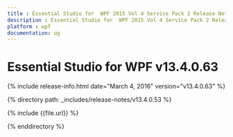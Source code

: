 ```yaml
---
title : Essential Studio for  WPF 2015 Vol 4 Service Pack 2 Release Notes
description : Essential Studio for  WPF 2015 Vol 4 Service Pack 2 Release Notes
platform : wpf
documentation: ug
---
```


# Essential Studio for  WPF v13.4.0.63

{% include release-info.html date="March 4, 2016" version="v13.4.0.63" %} 

{% directory path: _includes/release-notes/v13.4.0.53 %}

{% include {{file.url}} %}

{% enddirectory %}
